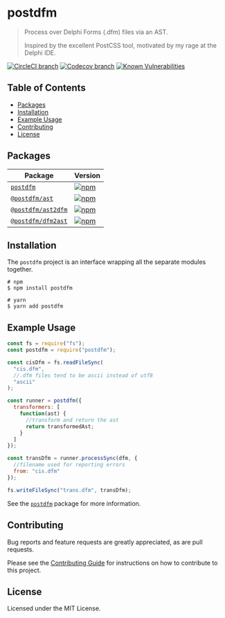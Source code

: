 # postdfm

> Process over Delphi Forms (.dfm) files via an AST.
>
> Inspired by the excellent PostCSS tool, motivated by my rage at the Delphi IDE.

[![CircleCI branch](https://img.shields.io/circleci/project/github/spiltcoffee/postdfm/master.svg)](https://circleci.com)
[![Codecov branch](https://img.shields.io/codecov/c/gh/spiltcoffee/postdfm/master.svg)](https://codecov.io)
[![Known Vulnerabilities](https://snyk.io/test/github/spiltcoffee/postdfm/badge.svg?targetFile=package.json)](https://snyk.io/test/github/spiltcoffee/postdfm?targetFile=package.json)

## Table of Contents

- [Packages](#packages)
- [Installation](#installation)
- [Example Usage](#example-usage)
- [Contributing](#contributing)
- [License](#license)

## Packages

| Package                                          | Version                                                                                                               |
| ------------------------------------------------ | --------------------------------------------------------------------------------------------------------------------- |
| [`postdfm`](/packages/postdfm)                   | [![npm](https://img.shields.io/npm/v/postdfm.svg?label=npm)](https://www.npmjs.com/package/postdfm)                   |
| [`@postdfm/ast`](/packages/@postdfm/ast)         | [![npm](https://img.shields.io/npm/v/@postdfm/ast.svg?label=npm)](https://www.npmjs.com/package/@postdfm/ast)         |
| [`@postdfm/ast2dfm`](/packages/@postdfm/ast2dfm) | [![npm](https://img.shields.io/npm/v/@postdfm/ast2dfm.svg?label=npm)](https://www.npmjs.com/package/@postdfm/ast2dfm) |
| [`@postdfm/dfm2ast`](/packages/@postdfm/dfm2ast) | [![npm](https://img.shields.io/npm/v/@postdfm/dfm2ast.svg?label=npm)](https://www.npmjs.com/package/@postdfm/dfm2ast) |

## Installation

The `postdfm` project is an interface wrapping all the separate modules together.

```shell
# npm
$ npm install postdfm

# yarn
$ yarn add postdfm
```

## Example Usage

```js
const fs = require("fs");
const postdfm = require("postdfm");

const cisDfm = fs.readFileSync(
  "cis.dfm",
  //.dfm files tend to be ascii instead of utf8
  "ascii"
);

const runner = postdfm({
  transformers: [
    function(ast) {
      //transform and return the ast
      return transformedAst;
    }
  ]
});

const transDfm = runner.processSync(dfm, {
  //filename used for reporting errors
  from: "cis.dfm"
});

fs.writeFileSync("trans.dfm", transDfm);
```

See the [`postdfm`](packages/postdfm) package for more information.

## Contributing

Bug reports and feature requests are greatly appreciated, as are pull requests.

Please see the [Contributing Guide](/.github/CONTRIBUTING.md) for instructions on how to contribute to this project.

## License

Licensed under the MIT License.
